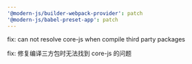 ```yaml
---
'@modern-js/builder-webpack-provider': patch
'@modern-js/babel-preset-app': patch
---
```


fix: can not resolve core-js when compile third party packages

fix: 修复编译三方包时无法找到 core-js 的问题

